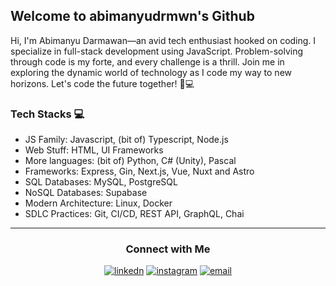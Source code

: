 
Welcome to abimanyudrmwn's Github
---
Hi, I'm Abimanyu Darmawan—an avid tech enthusiast hooked on coding. I specialize in full-stack development using JavaScript. Problem-solving through code is my forte, and every challenge is a thrill. Join me in exploring the dynamic world of technology as I code my way to new horizons. Let's code the future together! 🚀💻

### Tech Stacks 💻
-   JS Family: Javascript, (bit of) Typescript, Node.js
-   Web Stuff: HTML, UI Frameworks
-   More languages: (bit of) Python, C# (Unity), Pascal
- Frameworks: Express, Gin, Next.js, Vue, Nuxt and Astro
- SQL Databases: MySQL, PostgreSQL
- NoSQL Databases: Supabase
-  Modern Architecture: Linux, Docker
- SDLC Practices: Git, CI/CD, REST API, GraphQL, Chai
---
<h3 align="center">Connect with Me</h3>
<p align="center">
   <a  href="https://www.linkedin.com/in/abimanyudrmwn/" target="_blank"><img src="https://img.shields.io/badge/Linked%20In-0A66C2.svg?style=for-the-badge&logo=linkedin&logoColor=white" alt="linkedn"/></a>
  <a href="https://www.instagram.com/abimanyudrmwn/" target="_blank"><img src="https://img.shields.io/badge/Instagram-F58529.svg?style=for-the-badge&logo=instagram&logoColor=white" alt="instagram"/></a>
  <a href="mailto:abimanyudarmawan@outlook.com" target="_blank"><img src="https://img.shields.io/badge/Email-EA4335.svg?style=for-the-badge&logo=gmail&logoColor=white" alt="email"/>
  </a>
</p>
